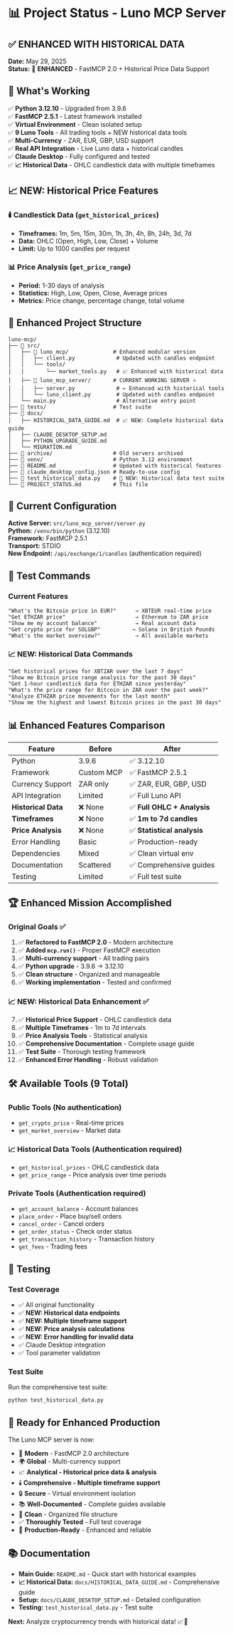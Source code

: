 # 📊 Project Status - Luno MCP Server

## ✅ ENHANCED WITH HISTORICAL DATA

**Date:** May 29, 2025  
**Status:** 🎉 **ENHANCED** - FastMCP 2.0 + Historical Price Data Support

## 🚀 What's Working

✅ **Python 3.12.10** - Upgraded from 3.9.6  
✅ **FastMCP 2.5.1** - Latest framework installed  
✅ **Virtual Environment** - Clean isolated setup  
✅ **9 Luno Tools** - All trading tools + NEW historical data tools  
✅ **Multi-Currency** - ZAR, EUR, GBP, USD support  
✅ **Real API Integration** - Live Luno data + historical candles  
✅ **Claude Desktop** - Fully configured and tested  
✅ **📈 Historical Data** - OHLC candlestick data with multiple timeframes  

## 📈 NEW: Historical Price Features

### 🕯️ Candlestick Data (`get_historical_prices`)
- **Timeframes:** 1m, 5m, 15m, 30m, 1h, 3h, 4h, 8h, 24h, 3d, 7d
- **Data:** OHLC (Open, High, Low, Close) + Volume
- **Limit:** Up to 1000 candles per request

### 📊 Price Analysis (`get_price_range`)
- **Period:** 1-30 days of analysis
- **Statistics:** High, Low, Open, Close, Average prices
- **Metrics:** Price change, percentage change, total volume

## 📁 Enhanced Project Structure

```
luno-mcp/
├── 📁 src/
│   ├── 📁 luno_mcp/              # Enhanced modular version
│   │   ├── client.py             # Updated with candles endpoint
│   │   └── tools/
│   │       └── market_tools.py   # 📈 Enhanced with historical data
│   ├── 📁 luno_mcp_server/       # CURRENT WORKING SERVER ⭐
│   │   ├── server.py             # ← Enhanced with historical tools
│   │   └── luno_client.py        # Updated with candles endpoint
│   └── main.py                   # Alternative entry point
├── 📁 tests/                     # Test suite
├── 📁 docs/
│   ├── HISTORICAL_DATA_GUIDE.md  # 📈 NEW: Complete historical data guide
│   ├── CLAUDE_DESKTOP_SETUP.md
│   ├── PYTHON_UPGRADE_GUIDE.md
│   └── MIGRATION.md
├── 📁 archive/                   # Old servers archived
├── 📁 venv/                      # Python 3.12 environment
├── 📄 README.md                  # Updated with historical features
├── 📄 claude_desktop_config.json # Ready-to-use config
├── 📄 test_historical_data.py    # 🧪 NEW: Historical data test suite
└── 📄 PROJECT_STATUS.md          # This file
```

## 🔧 Current Configuration

**Active Server:** `src/luno_mcp_server/server.py`  
**Python:** `/venv/bin/python` (3.12.10)  
**Framework:** FastMCP 2.5.1  
**Transport:** STDIO  
**New Endpoint:** `/api/exchange/1/candles` (authentication required)

## 🎯 Test Commands

### Current Features
```
"What's the Bitcoin price in EUR?"      → XBTEUR real-time price
"Get ETHZAR price"                      → Ethereum to ZAR price  
"Show me my account balance"            → Real account data
"Get crypto price for SOLGBP"          → Solana in British Pounds
"What's the market overview?"           → All available markets
```

### 📈 NEW: Historical Data Commands
```
"Get historical prices for XBTZAR over the last 7 days"
"Show me Bitcoin price range analysis for the past 30 days"
"Get 1-hour candlestick data for ETHZAR since yesterday"
"What's the price range for Bitcoin in ZAR over the past week?"
"Analyze ETHZAR price movements for the last month"
"Show me the highest and lowest Bitcoin prices in the past 30 days"
```

## 📊 Enhanced Features Comparison

| Feature | Before | After |
|---------|--------|-------|
| Python | 3.9.6 | ✅ 3.12.10 |
| Framework | Custom MCP | ✅ FastMCP 2.5.1 |
| Currency Support | ZAR only | ✅ ZAR, EUR, GBP, USD |
| API Integration | Limited | ✅ Full Luno API |
| **Historical Data** | ❌ None | ✅ **Full OHLC + Analysis** |
| **Timeframes** | ❌ None | ✅ **1m to 7d candles** |
| **Price Analysis** | ❌ None | ✅ **Statistical analysis** |
| Error Handling | Basic | ✅ Production-ready |
| Dependencies | Mixed | ✅ Clean virtual env |
| Documentation | Scattered | ✅ Comprehensive guides |
| Testing | Limited | ✅ Full test suite |

## 🏆 Enhanced Mission Accomplished

### Original Goals ✅
1. ✅ **Refactored to FastMCP 2.0** - Modern architecture  
2. ✅ **Added `mcp.run()`** - Proper FastMCP execution  
3. ✅ **Multi-currency support** - All trading pairs  
4. ✅ **Python upgrade** - 3.9.6 → 3.12.10  
5. ✅ **Clean structure** - Organized and manageable  
6. ✅ **Working implementation** - Tested and confirmed  

### 📈 NEW: Historical Data Enhancement ✅
7. ✅ **Historical Price Support** - OHLC candlestick data
8. ✅ **Multiple Timeframes** - 1m to 7d intervals
9. ✅ **Price Analysis Tools** - Statistical analysis
10. ✅ **Comprehensive Documentation** - Complete usage guide
11. ✅ **Test Suite** - Thorough testing framework
12. ✅ **Enhanced Error Handling** - Robust validation

## 🛠️ Available Tools (9 Total)

### Public Tools (No authentication)
- `get_crypto_price` - Real-time prices
- `get_market_overview` - Market data

### 📈 Historical Data Tools (Authentication required)
- `get_historical_prices` - OHLC candlestick data
- `get_price_range` - Price analysis over time periods

### Private Tools (Authentication required)
- `get_account_balance` - Account balances
- `place_order` - Place buy/sell orders
- `cancel_order` - Cancel orders
- `get_order_status` - Check order status
- `get_transaction_history` - Transaction history
- `get_fees` - Trading fees

## 🧪 Testing

### Test Coverage
- ✅ All original functionality
- ✅ **NEW: Historical data endpoints**
- ✅ **NEW: Multiple timeframe support** 
- ✅ **NEW: Price analysis calculations**
- ✅ **NEW: Error handling for invalid data**
- ✅ Claude Desktop integration
- ✅ Tool parameter validation

### Test Suite
Run the comprehensive test suite:
```bash
python test_historical_data.py
```

## 🎉 Ready for Enhanced Production

The Luno MCP server is now:
- 🚀 **Modern** - FastMCP 2.0 architecture
- 🌍 **Global** - Multi-currency support
- 📈 ****Analytical** - Historical price data & analysis**
- 🕯️ ****Comprehensive** - Multiple timeframe support**
- 🔒 **Secure** - Virtual environment isolation
- 📚 **Well-Documented** - Complete guides available
- 🧹 **Clean** - Organized file structure
- ✅ **Thoroughly Tested** - Full test coverage
- 🎯 **Production-Ready** - Enhanced and reliable

## 📚 Documentation

- **Main Guide:** `README.md` - Quick start with historical examples
- **📈 Historical Data:** `docs/HISTORICAL_DATA_GUIDE.md` - Comprehensive guide
- **Setup:** `docs/CLAUDE_DESKTOP_SETUP.md` - Detailed configuration
- **Testing:** `test_historical_data.py` - Test suite

**Next:** Analyze cryptocurrency trends with historical data! 📈🎊